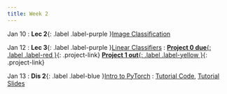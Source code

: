 ```yaml
---
title: Week 2
---
```


Jan 10
: **Lec 2**{: .label .label-purple }[Image Classification](#)
  <!-- : [3.1](#), [2.2](#), [2.3](#) -->

Jan 12
: **Lec 3**{: .label .label-purple }[Linear Classifiers](#)
: [**Project 0 due**{: .label .label-red }](/projects/#project-0){: .project-link} [**Project 1 out**{: .label .label-yellow }](/projects/#project-1){: .project-link}

Jan 13
: **Dis 2**{: .label .label-blue }[Intro to PyTorch](#)
  : [Tutorial Code](https://pytorch.org/tutorials/beginner/basics/intro.html), [Tutorial Slides](#)